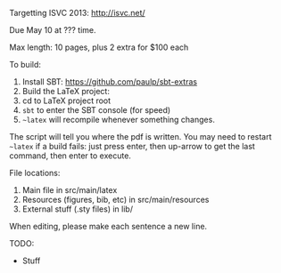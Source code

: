 Targetting ISVC 2013: http://isvc.net/

Due May 10 at ??? time.

Max length: 10 pages, plus 2 extra for $100 each

To build:

1. Install SBT: https://github.com/paulp/sbt-extras
2. Build the LaTeX project:
  1. cd to LaTeX project root
  2. `sbt` to enter the SBT console (for speed)
  3. `~latex` will recompile whenever something changes.

The script will tell you where the pdf is written. You may need to restart `~latex` if a build fails: just press enter, then up-arrow to get the last command, then enter to execute.

File locations:

1. Main file in src/main/latex
2. Resources (figures, bib, etc) in src/main/resources
3. External stuff (.sty files) in lib/

When editing, please make each sentence a new line.

TODO:

* Stuff




  
